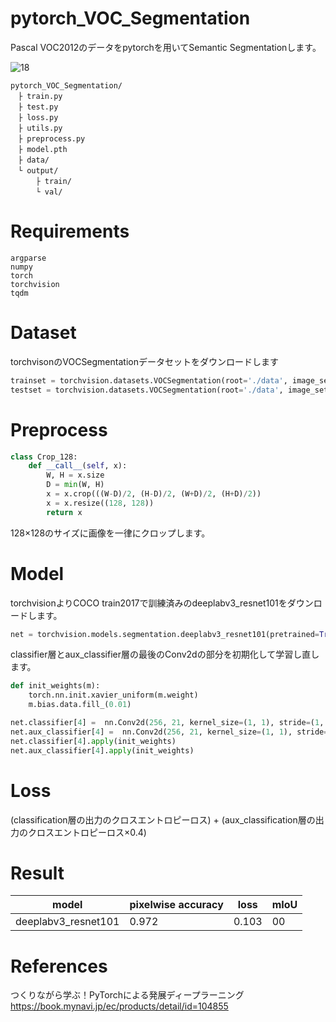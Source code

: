 # pytorch_VOC_Segmentation

Pascal VOC2012のデータをpytorchを用いてSemantic Segmentationします。

![18](https://user-images.githubusercontent.com/45190789/78622440-1c2d3480-78c0-11ea-8ac0-19121c5b1b0e.png)

```
pytorch_VOC_Segmentation/
　├ train.py
　├ test.py
　├ loss.py
　├ utils.py
　├ preprocess.py
　├ model.pth
　├ data/
　└ output/
　    ├ train/
　    └ val/
```

# Requirements

```  
argparse
numpy
torch
torchvision
tqdm
```

# Dataset

torchvisonのVOCSegmentationデータセットをダウンロードします

```python
trainset = torchvision.datasets.VOCSegmentation(root='./data', image_set='train', transform=transform, target_transform=target_transform)
testset = torchvision.datasets.VOCSegmentation(root='./data', image_set='val', transform=transform, target_transform=target_transform)

```

# Preprocess

``` python
class Crop_128:
	def __call__(self, x):
		W, H = x.size
		D = min(W, H)
		x = x.crop(((W-D)/2, (H-D)/2, (W+D)/2, (H+D)/2))
		x = x.resize((128, 128))
		return x

```

128×128のサイズに画像を一律にクロップします。

# Model

torchvisionよりCOCO train2017で訓練済みのdeeplabv3_resnet101をダウンロードします。

```python
net = torchvision.models.segmentation.deeplabv3_resnet101(pretrained=True, progress=True, num_classes=21, aux_loss=True)
```

classifier層とaux_classifier層の最後のConv2dの部分を初期化して学習し直します。

```python
def init_weights(m):
    torch.nn.init.xavier_uniform(m.weight)
    m.bias.data.fill_(0.01)

net.classifier[4] =  nn.Conv2d(256, 21, kernel_size=(1, 1), stride=(1, 1))
net.aux_classifier[4] =  nn.Conv2d(256, 21, kernel_size=(1, 1), stride=(1, 1))
net.classifier[4].apply(init_weights)
net.aux_classifier[4].apply(init_weights)
```

# Loss

(classification層の出力のクロスエントロピーロス) + (aux_classification層の出力のクロスエントロピーロス×0.4)

# Result

| model | pixelwise accuracy | loss | mIoU |
| ---- | ---- | ---- | ---- |
| deeplabv3_resnet101 | 0.972 | 0.103 | 00 |

# References

つくりながら学ぶ！PyTorchによる発展ディープラーニング　　　　　　　　　　
https://book.mynavi.jp/ec/products/detail/id=104855

